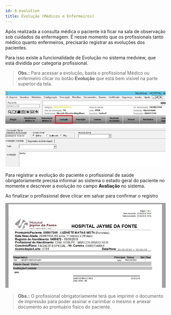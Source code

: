 ```yaml
---
id: 6-evolution
title: Evolução (Médicos e Enfermeiros)
---
```


Após realizada a consulta médica o paciente irá ficar na sala de observação sob cuidados da enfermagem. É nesse momento que os profissionais tanto médico quanto enfermeiros, precisarão registrar as evoluções dos pacientes.

Para isso existe a funcionalidade de Evolução no sistema medview, que está dividida por categoria profissional.

>**Obs.:** Para acessar a evolução, basta o profissional Médico ou enfermeiro clicar no botão **Evolução** que está bem visível na parte superior da tela.

![Evolução](../assets/urgency-process-flow/evolucao.jpg)

Para registrar a evolução do paciente o profissional de saúde obrigatoriamente precisa informar ao sistema o estado geral do paciente no momente e descrever a evolução no campo **Avaliação** no sistema.

Ao finalizar o profissional deve clicar em salvar para confirmar o registro

![DI Evolução](../assets/urgency-process-flow/dievolucao.jpg)

>**Obs.:** O profissional obrigatoriamente terá que imprimir o documento de impressão para poder assinar e carimbar o mesmo e anexar documento ao prontuário fisico do paciente.